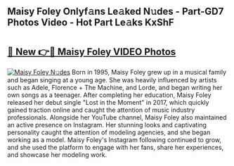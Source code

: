 ## Maisy Foley Onlyf𝚊ns Le𝚊ked N𝚞des - Part-GD7 Photos Video - Hot Part Le𝚊ks KxShF

# <h2><a href="http://ab56115.deff.icu/?id=Maisy+Foley">🔗 New 👉🔴 Maisy Foley VIDEO Photos</a></h2>

[![Maisy Foley N𝚞des](https://i.imgur.com/rIISA9y.gif)](http://ab56115.deff.icu/?id=Maisy+Foley)
Born in 1995, Maisy Foley grew up in a musical family and began singing at a young age. She was heavily influenced by artists such as Adele, Florence + The Machine, and Lorde, and began writing her own songs as a teenager. After completing her education, Maisy Foley released her debut single "Lost in the Moment" in 2017, which quickly gained traction online and caught the attention of music industry professionals. Alongside her YouTube channel, Maisy Foley also maintained an active presence on Instagram. Her stunning looks and captivating personality caught the attention of modeling agencies, and she began working as a model. Maisy Foley's Instagram following continued to grow, and she used the platform to engage with her fans, share her experiences, and showcase her modeling work.
